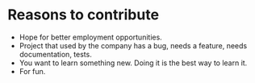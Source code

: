 # Reasons to contribute

* Hope for better employment opportunities.
* Project that used by the company has a bug, needs a feature, needs documentation, tests.
* You want to learn something new. Doing it is the best way to learn it.
* For fun.


